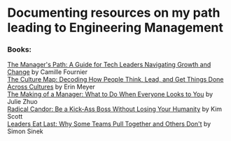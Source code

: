 # Documenting resources on my path leading to Engineering Management

### Books:

[The Manager's Path: A Guide for Tech Leaders Navigating Growth and Change](https://amzn.to/3tB08Zh) by Camille Fournier  
[The Culture Map: Decoding How People Think, Lead, and Get Things Done Across Cultures](https://amzn.to/3v9wcEd) by Erin Meyer  
[The Making of a Manager: What to Do When Everyone Looks to You](https://amzn.to/32vaIW8) by Julie Zhuo  
[Radical Candor: Be a Kick-Ass Boss Without Losing Your Humanity](https://amzn.to/3tyR3QT) by Kim Scott  
[Leaders Eat Last: Why Some Teams Pull Together and Others Don't](https://amzn.to/3sAO0X3) by Simon Sinek  


